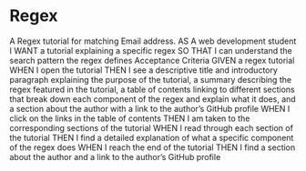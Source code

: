 # Regex
A Regex tutorial for matching Email address.
AS A web development student
I WANT a tutorial explaining a specific regex
SO THAT I can understand the search pattern the regex defines
Acceptance Criteria
GIVEN a regex tutorial
WHEN I open the tutorial
THEN I see a descriptive title and introductory paragraph explaining the purpose of the tutorial, a summary describing the regex featured in the tutorial, a table of contents linking to different sections that break down each component of the regex and explain what it does, and a section about the author with a link to the author’s GitHub profile
WHEN I click on the links in the table of contents
THEN I am taken to the corresponding sections of the tutorial
WHEN I read through each section of the tutorial
THEN I find a detailed explanation of what a specific component of the regex does
WHEN I reach the end of the tutorial
THEN I find a section about the author and a link to the author’s GitHub profile